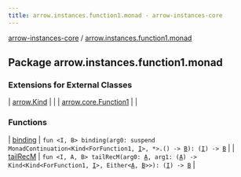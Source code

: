 ```yaml
---
title: arrow.instances.function1.monad - arrow-instances-core
---
```


[arrow-instances-core](../index.html) / [arrow.instances.function1.monad](./index.html)

## Package arrow.instances.function1.monad

### Extensions for External Classes

| [arrow.Kind](arrow.-kind/index.html) |  |
| [arrow.core.Function1](arrow.core.-function1/index.html) |  |

### Functions

| [binding](binding.html) | `fun <I, B> binding(arg0: suspend MonadContinuation<Kind<ForFunction1, `[`I`](binding.html#I)`>, *>.() -> `[`B`](binding.html#B)`): (`[`I`](binding.html#I)`) -> `[`B`](binding.html#B) |
| [tailRecM](tail-rec-m.html) | `fun <I, A, B> tailRecM(arg0: `[`A`](tail-rec-m.html#A)`, arg1: (`[`A`](tail-rec-m.html#A)`) -> Kind<Kind<ForFunction1, `[`I`](tail-rec-m.html#I)`>, Either<`[`A`](tail-rec-m.html#A)`, `[`B`](tail-rec-m.html#B)`>>): (`[`I`](tail-rec-m.html#I)`) -> `[`B`](tail-rec-m.html#B) |

